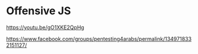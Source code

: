# Offensive JS

https://youtu.be/gO1XKE2QpHg

https://www.facebook.com/groups/pentesting4arabs/permalink/1349718332151127/